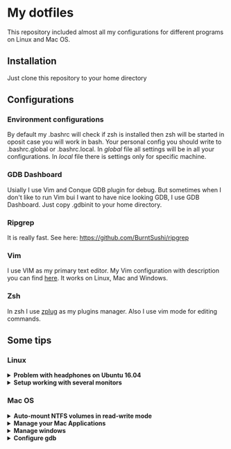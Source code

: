# My dotfiles

This repository included almost all my configurations for different programs on Linux and Mac OS.

## Installation
Just clone this repository to your home directory

## Configurations
### Environment configurations
By default my .bashrc will check if zsh is installed then zsh will be started in oposit case you will work in bash.
Your personal config you should write to .bashrc.global or .bashrc.local. In _global_ file all settings will be in all your configurations.
In _local_ file there is settings only for specific machine.

### GDB Dashboard
Usially I use Vim and Conque GDB plugin for debug. But sometimes when I don't like to run Vim bui I want to have nice looking GDB, I use GDB Dashboard.
Just copy .gdbinit to your home directory.

### Ripgrep
It is really fast. See here: https://github.com/BurntSushi/ripgrep

### Vim
I use VIM as my primary text editor. My Vim configuration with description you can find [here](.vim/). It works on Linux, Mac and Windows.

### Zsh
In zsh I use [zplug](https://github.com/zplug/zplug) as my plugins manager. Also I use vim mode for editing commands.

## Some tips
### Linux
<details>
<summary><strong>Problem with headphones on Ubuntu 16.04</strong></summary>
<br>

It was no sound in headphones on Ubuntu 16.04. I found solution [here](https://bugs.launchpad.net/ubuntu/+source/alsa-driver/+bug/1606078). I added to the end of the `/etc/modprobe.d/alsa-base.conf` the following line:
```
options snd-hda-intel model=generic
```
If after reboot headphones are not working, try to kill pulseaudio: `pulseaudio -k`.
</details>
<details>
<summary><strong>Setup working with several monitors</strong></summary>
<br>

For configuring my displays I use xrandr utility. Below is example of
configuration.  You can use tool named
[ARandR](https://christian.amsuess.com/tools/arandr/) for automatic
configuration. Save configs from this tool to `~/.screenlayout/default.sh` and
put the following command line to `~/.xprofile`.
```
[ -f $HOME/.screenlayout/default.sh ] && $HOME/.screenlayout/default.sh
```
Also for fixing problem with HiDPI display and display with small resolution,
you can add parameter `--scale` to the small monitor e.g. (`xrandr --output DVI
--auto --scale 1.5`).
</details>

### Mac OS
<details>
<summary><strong>Auto-mount NTFS volumes in read-write mode</strong></summary>
<br>

I found this information here: https://github.com/osxfuse/osxfuse/wiki/NTFS-3G

_Short instruction:_
1. Install NTFS-3G from Homebrew: `brew install ntfs-3g`
2. Replace `/sbin/mount_ntfs` with the version provided by NTFS-3G. 
May be it will not be possible due System Integrity Protection. So, you have to disable it.

   You need to reboot your mac and press `⌘+R` when booting up. Then go into _Utilities > Terminal_ and type the following commands:
   ```
   csrutil disable
   reboot
   ```
3. To replace Apple's NTFS mount tool with the one provided by NTFS-3G execute the following commands in Terminal.
   This will back up the original mount tool to `/Volumes/Macintosh HD/sbin/mount_ntfs.orig`.
   ```
   sudo mv "/Volumes/Macintosh HD/sbin/mount_ntfs" "/Volumes/Macintosh HD/sbin/mount_ntfs.orig"
   sudo ln -s /usr/local/sbin/mount_ntfs "/Volumes/Macintosh HD/sbin/mount_ntfs"
   ```
</details>
<details>
<summary><strong>Manage your Mac Applications</strong></summary>
<br>

I found very nice application that can help you to manage your Apps (e.g. total remove an application): https://nektony.com/mac-app-uninstaller
</details>
<details>
<summary><strong>Manage windows</strong></summary>
<br>

For managing my windows I use the following tool: https://github.com/eczarny/spectacle
It is really comfortable and useful.
</details>
<details>
<summary><strong>Configure gdb</strong></summary>
<br>

I found instruction on this gist:
https://gist.github.com/danisfermi/17d6c0078a2fd4c6ee818c954d2de13c
And from this answer:
https://stackoverflow.com/questions/49001329/gdb-doesnt-work-on-macos-high-sierra-10-13-3/49104154#49104154
</details>

